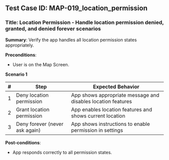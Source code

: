 ## Test Case ID: MAP-019_location_permission
### Title: Location Permission - Handle location permission denied, granted, and denied forever scenarios

**Summary**: Verify the app handles all location permission states appropriately.

**Preconditions**: 
- User is on the Map Screen.

**Scenario 1**

| # | Step                                      | Expected Behavior                                       |
|---|-------------------------------------------|--------------------------------------------------------|
| 1 | Deny location permission                  | App shows appropriate message and disables location features |
| 2 | Grant location permission                 | App enables location features and shows current location |
| 3 | Deny forever (never ask again)            | App shows instructions to enable permission in settings |

**Post-conditions**:
- App responds correctly to all permission states.
